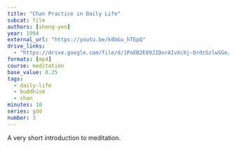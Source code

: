 ```yaml
---
title: "Chan Practice in Daily Life"
subcat: film
authors: [sheng-yen]
year: 1994
external_url: "https://youtu.be/k0bGu_hTEpQ"
drive_links:
  - "https://drive.google.com/file/d/1PoEB2E89JIDxrAIvXchj-DrdcGzlwSGe/view?usp=drivesdk"
formats: [mp4]
course: meditation
base_value: 0.25
tags:
  - daily-life
  - buddhism
  - chan
minutes: 10
series: gdd
number: 3
---
```


A very short introduction to meditation.

